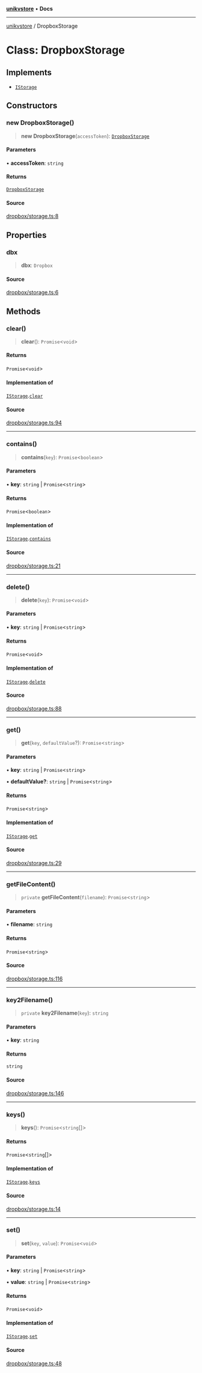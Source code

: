 [**unikvstore**](../README.md) • **Docs**

***

[unikvstore](../globals.md) / DropboxStorage

# Class: DropboxStorage

## Implements

- [`IStorage`](../interfaces/IStorage.md)

## Constructors

### new DropboxStorage()

> **new DropboxStorage**(`accessToken`): [`DropboxStorage`](DropboxStorage.md)

#### Parameters

• **accessToken**: `string`

#### Returns

[`DropboxStorage`](DropboxStorage.md)

#### Source

[dropbox/storage.ts:8](https://github.com/ivanzzeth/unikvstore/blob/54b2706fbc60fe20fe598fb250438833fd5def64/src/dropbox/storage.ts#L8)

## Properties

### dbx

> **dbx**: `Dropbox`

#### Source

[dropbox/storage.ts:6](https://github.com/ivanzzeth/unikvstore/blob/54b2706fbc60fe20fe598fb250438833fd5def64/src/dropbox/storage.ts#L6)

## Methods

### clear()

> **clear**(): `Promise`\<`void`\>

#### Returns

`Promise`\<`void`\>

#### Implementation of

[`IStorage`](../interfaces/IStorage.md).[`clear`](../interfaces/IStorage.md#clear)

#### Source

[dropbox/storage.ts:94](https://github.com/ivanzzeth/unikvstore/blob/54b2706fbc60fe20fe598fb250438833fd5def64/src/dropbox/storage.ts#L94)

***

### contains()

> **contains**(`key`): `Promise`\<`boolean`\>

#### Parameters

• **key**: `string` \| `Promise`\<`string`\>

#### Returns

`Promise`\<`boolean`\>

#### Implementation of

[`IStorage`](../interfaces/IStorage.md).[`contains`](../interfaces/IStorage.md#contains)

#### Source

[dropbox/storage.ts:21](https://github.com/ivanzzeth/unikvstore/blob/54b2706fbc60fe20fe598fb250438833fd5def64/src/dropbox/storage.ts#L21)

***

### delete()

> **delete**(`key`): `Promise`\<`void`\>

#### Parameters

• **key**: `string` \| `Promise`\<`string`\>

#### Returns

`Promise`\<`void`\>

#### Implementation of

[`IStorage`](../interfaces/IStorage.md).[`delete`](../interfaces/IStorage.md#delete)

#### Source

[dropbox/storage.ts:88](https://github.com/ivanzzeth/unikvstore/blob/54b2706fbc60fe20fe598fb250438833fd5def64/src/dropbox/storage.ts#L88)

***

### get()

> **get**(`key`, `defaultValue`?): `Promise`\<`string`\>

#### Parameters

• **key**: `string` \| `Promise`\<`string`\>

• **defaultValue?**: `string` \| `Promise`\<`string`\>

#### Returns

`Promise`\<`string`\>

#### Implementation of

[`IStorage`](../interfaces/IStorage.md).[`get`](../interfaces/IStorage.md#get)

#### Source

[dropbox/storage.ts:29](https://github.com/ivanzzeth/unikvstore/blob/54b2706fbc60fe20fe598fb250438833fd5def64/src/dropbox/storage.ts#L29)

***

### getFileContent()

> `private` **getFileContent**(`filename`): `Promise`\<`string`\>

#### Parameters

• **filename**: `string`

#### Returns

`Promise`\<`string`\>

#### Source

[dropbox/storage.ts:116](https://github.com/ivanzzeth/unikvstore/blob/54b2706fbc60fe20fe598fb250438833fd5def64/src/dropbox/storage.ts#L116)

***

### key2Filename()

> `private` **key2Filename**(`key`): `string`

#### Parameters

• **key**: `string`

#### Returns

`string`

#### Source

[dropbox/storage.ts:146](https://github.com/ivanzzeth/unikvstore/blob/54b2706fbc60fe20fe598fb250438833fd5def64/src/dropbox/storage.ts#L146)

***

### keys()

> **keys**(): `Promise`\<`string`[]\>

#### Returns

`Promise`\<`string`[]\>

#### Implementation of

[`IStorage`](../interfaces/IStorage.md).[`keys`](../interfaces/IStorage.md#keys)

#### Source

[dropbox/storage.ts:14](https://github.com/ivanzzeth/unikvstore/blob/54b2706fbc60fe20fe598fb250438833fd5def64/src/dropbox/storage.ts#L14)

***

### set()

> **set**(`key`, `value`): `Promise`\<`void`\>

#### Parameters

• **key**: `string` \| `Promise`\<`string`\>

• **value**: `string` \| `Promise`\<`string`\>

#### Returns

`Promise`\<`void`\>

#### Implementation of

[`IStorage`](../interfaces/IStorage.md).[`set`](../interfaces/IStorage.md#set)

#### Source

[dropbox/storage.ts:48](https://github.com/ivanzzeth/unikvstore/blob/54b2706fbc60fe20fe598fb250438833fd5def64/src/dropbox/storage.ts#L48)
